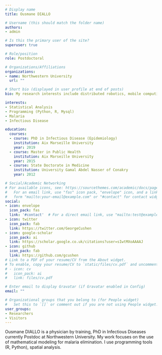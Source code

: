 ```yaml
---
# Display name
title: Ousmane DIALLO

# Username (this should match the folder name)
authors:
- admin

# Is this the primary user of the site?
superuser: true

# Role/position
role: Postdoctoral

# Organizations/Affiliations
organizations:
- name: Northwestern University
  url: ""

# Short bio (displayed in user profile at end of posts)
bio: My research interests include distributed robotics, mobile computing and programmable matter.

interests:
- Statistical Analysis
- Programming (Python, R, Mysql)
- Malaria
- Infectious Disease

education:
  courses:
  - course: PhD in Infectious Disease (Epidemiology)
    institution: Aix Marseille University
    year: 2019
  - course: Master in Public Health
    institution: Aix Marseille University
    year: 2015
  - course: State Doctorate in Medicine
    institution: University Gamal Abdel Nasser of Conakry
    year: 2012

# Social/Academic Networking
# For available icons, see: https://sourcethemes.com/academic/docs/page-builder/#icons
#   For an email link, use "fas" icon pack, "envelope" icon, and a link in the
#   form "mailto:your-email@example.com" or "#contact" for contact widget.
social:
- icon: envelope
  icon_pack: fas
  link: '#contact'  # For a direct email link, use "mailto:test@example.org".
- icon: twitter
  icon_pack: fab
  link: https://twitter.com/GeorgeCushen
- icon: google-scholar
  icon_pack: ai
  link: https://scholar.google.co.uk/citations?user=sIwtMXoAAAAJ
- icon: github
  icon_pack: fab
  link: https://github.com/gcushen
# Link to a PDF of your resume/CV from the About widget.
# To enable, copy your resume/CV to `static/files/cv.pdf` and uncomment the lines below.
# - icon: cv
#   icon_pack: ai
#   link: files/cv.pdf

# Enter email to display Gravatar (if Gravatar enabled in Config)
email: ""

# Organizational groups that you belong to (for People widget)
#   Set this to `[]` or comment out if you are not using People widget.
user_groups:
- Researchers
- Visitors
---
```


Ousmane DIALLO is a physician by training, PhD in Infectious Diseases currently Postdoc at Northwestern University. My work focuses on the use of mathematical modeling for malaria elimination. I use programming tools (R, Python), spatial analysis.
